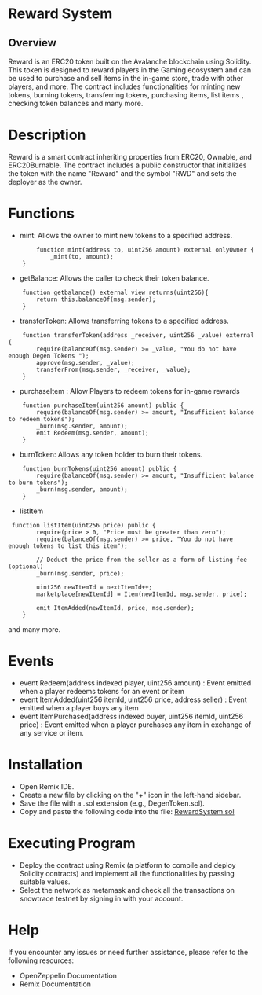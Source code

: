 # Reward System
## Overview
Reward is an ERC20 token built on the Avalanche blockchain using Solidity. This token is designed to reward players in the  Gaming ecosystem and can be used to purchase and sell items in the in-game store, trade with other players, and more. The contract includes functionalities for minting new tokens, burning tokens, transferring tokens, purchasing items, list items , checking token balances and many more.

# Description
Reward is a smart contract inheriting properties from ERC20, Ownable, and ERC20Burnable. The contract includes a public constructor that initializes the token with the name "Reward" and the symbol "RWD" and sets the deployer as the owner.

# Functions

* mint: Allows the owner to mint new tokens to a specified address.
```
        function mint(address to, uint256 amount) external onlyOwner {
            _mint(to, amount);
    }
```
* getBalance: Allows the caller to check their token balance.
```
    function getbalance() external view returns(uint256){
        return this.balanceOf(msg.sender);
    }
```
* transferToken: Allows transferring tokens to a specified address.
```
    function transferToken(address _receiver, uint256 _value) external {
        require(balanceOf(msg.sender) >= _value, "You do not have enough Degen Tokens ");
        approve(msg.sender, _value);
        transferFrom(msg.sender, _receiver, _value);
    }
```
* purchaseItem : Allow Players to redeem tokens for in-game rewards
```
    function purchaseItem(uint256 amount) public {
        require(balanceOf(msg.sender) >= amount, "Insufficient balance to redeem tokens");
        _burn(msg.sender, amount);
        emit Redeem(msg.sender, amount);
    }
```  
* burnToken: Allows any token holder to burn their tokens.
```
    function burnTokens(uint256 amount) public {
        require(balanceOf(msg.sender) >= amount, "Insufficient balance to burn tokens");
        _burn(msg.sender, amount);
    }
```
* listItem
```
 function listItem(uint256 price) public {
        require(price > 0, "Price must be greater than zero");
        require(balanceOf(msg.sender) >= price, "You do not have enough tokens to list this item");

        // Deduct the price from the seller as a form of listing fee (optional)
        _burn(msg.sender, price);

        uint256 newItemId = nextItemId++;
        marketplace[newItemId] = Item(newItemId, msg.sender, price);

        emit ItemAdded(newItemId, price, msg.sender);
    }
```
and many more.


# Events
* event Redeem(address indexed player, uint256 amount) : Event emitted when a player redeems tokens for an event or item
* event ItemAdded(uint256 itemId, uint256 price, address seller) : Event emitted when a player buys any item 
* event ItemPurchased(address indexed buyer, uint256 itemId, uint256 price) : Event emitted when a player purchases any item in exchange of any service or item.


# Installation
* Open Remix IDE.
* Create a new file by clicking on the "+" icon in the left-hand sidebar.
* Save the file with a .sol extension (e.g., DegenToken.sol).
* Copy and paste the following code into the file:
[RewardSystem.sol](RewardSystem.sol)

# Executing Program
* Deploy the contract using Remix (a platform to compile and deploy Solidity contracts) and implement all the functionalities by passing suitable values.
* Select the network as metamask and check all the transactions on snowtrace testnet by signing in with your account.


# Help
If you encounter any issues or need further assistance, please refer to the following resources:

* OpenZeppelin Documentation
* Remix Documentation
